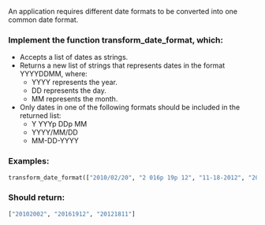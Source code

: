 An application requires different date formats to be converted into one common date format.

### Implement the function transform_date_format, which:
 - Accepts a list of dates as strings.
 - Returns a new list of strings that represents dates in the format YYYYDDMM, where:
    - YYYY represents the year.
    - DD represents the day.
    - MM represents the month.
 - Only dates in one of the following formats should be included in the returned list:
    - Y YYYp DDp MM
    - YYYY/MM/DD
    - MM-DD-YYYY

### Examples:
```py
transform_date_format(["2010/02/20", "2 016p 19p 12", "11-18-2012", "2018 12 24", "20130720"])
```
### Should return:
```py
["20102002", "20161912", "20121811"]
```
